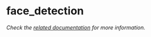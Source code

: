 # face_detection

_Check the [related documentation](../../docs/services/face-detection.md) for more information._
